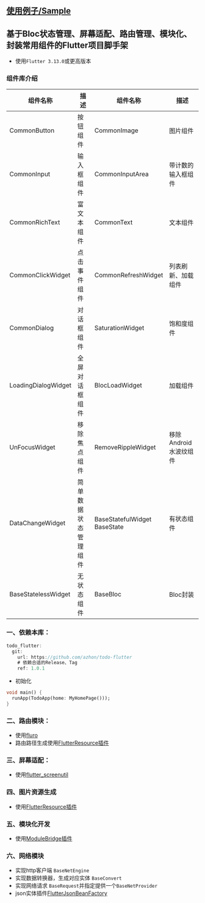 ## [使用例子/Sample](https://github.com/azhon/todo-flutter/tree/main/example)

## 基于Bloc状态管理、屏幕适配、路由管理、模块化、封装常用组件的Flutter项目脚手架
- 使用`Flutter 3.13.0`或更高版本

### 组件库介绍
|  组件名称   | 描述  |  组件名称   | 描述  |
|  ----  | ----  |  ----  | ----  |
| CommonButton  | 按钮组件 | CommonImage  | 图片组件 |
| CommonInput  | 输入框组件 | CommonInputArea  | 带计数的输入框组件 |
| CommonRichText  | 富文本组件 | CommonText  | 文本组件 |
| CommonClickWidget  | 点击事件组件 | CommonRefreshWidget  | 列表刷新、加载组件 |
| CommonDialog  | 对话框组件 | SaturationWidget  | 饱和度组件 |
| LoadingDialogWidget  | 全屏对话框组件 | BlocLoadWidget  | 加载组件 |
| UnFocusWidget  | 移除焦点组件 | RemoveRippleWidget  | 移除Android水波纹组件 |
| DataChangeWidget  | 简单数据状态管理组件 | BaseStatefulWidget</br>BaseState  | 有状态组件 |
| BaseStatelessWidget  | 无状态组件 | BaseBloc  | Bloc封装 |

### 一、依赖本库：

```dart
todo_flutter:
  git:
    url: https://github.com/azhon/todo-flutter
    # 依赖合适的Release、Tag
    ref: 1.0.1
```
- 初始化

```dart
void main() {
  runApp(TodoApp(home: MyHomePage()));
}
```
### 二、路由模块：
- 使用[fluro](https://pub.dev/packages/fluro)
- 路由路径生成使用[FlutterResource插件](https://github.com/Xie-Yin/FlutterResource)

### 三、屏幕适配：
- 使用[flutter_screenutil](https://pub.dev/packages/flutter_screenutil)

### 四、图片资源生成
- 使用[FlutterResource插件](https://github.com/Xie-Yin/FlutterResource)

### 五、模块化开发
- 使用[ModuleBridge插件](https://github.com/azhon/module_bridge)

### 六、网络模块
- 实现http客户端 `BaseNetEngine`
- 实现数据转换器，生成对应实体 `BaseConvert`
- 实现网络请求 `BaseRequest`并指定提供一个`BaseNetProvider`
- json实体插件[FlutterJsonBeanFactory](https://plugins.jetbrains.com/plugin/11415-flutterjsonbeanfactory-only-null-safety-)
